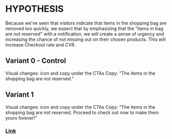 # HYPOTHESIS
Because we've seen that visitors indicate that items in the shopping bag are removed too quickly, we expect that by emphasizing that the "items in bag are not reserved" with a notification, we will create a sense of urgency and increasing the chance of not missing out on their chosen products. This will increase Checkout rate and CVR. 


## Variant 0 - Control
Visual changes: icon and copy under the CTAs
Copy: "The items in the shopping bag are not reserved."

## Variant 1 
Visual changes: icon and copy under the CTAs
Copy: "The items in the shopping bag are not reserved. Proceed to check out now to make them yours forever!"


### [Link](https://app.asana.com/0/1201109242799454/1204218227807001/f)